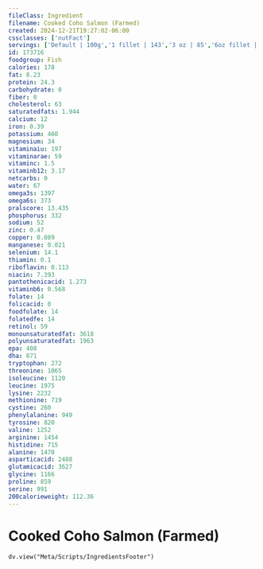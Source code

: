 ```yaml
---
fileClass: Ingredient
filename: Cooked Coho Salmon (Farmed)
created: 2024-12-21T19:27:02-06:00
cssclasses: ['nutFact']
servings: ['Default | 100g','1 fillet | 143','3 oz | 85','6oz fillet | 170']
id: 173716
foodgroup: Fish
calories: 178
fat: 8.23
protein: 24.3
carbohydrate: 0
fiber: 0
cholesterol: 63
saturatedfats: 1.944
calcium: 12
iron: 0.39
potassium: 460
magnesium: 34
vitaminaiu: 197
vitaminarae: 59
vitaminc: 1.5
vitaminb12: 3.17
netcarbs: 0
water: 67
omega3s: 1397
omega6s: 373
pralscore: 13.435
phosphorus: 332
sodium: 52
zinc: 0.47
copper: 0.089
manganese: 0.021
selenium: 14.1
thiamin: 0.1
riboflavin: 0.113
niacin: 7.393
pantothenicacid: 1.273
vitaminb6: 0.568
folate: 14
folicacid: 0
foodfolate: 14
folatedfe: 14
retinol: 59
monounsaturatedfat: 3618
polyunsaturatedfat: 1963
epa: 408
dha: 871
tryptophan: 272
threonine: 1065
isoleucine: 1120
leucine: 1975
lysine: 2232
methionine: 719
cystine: 260
phenylalanine: 949
tyrosine: 820
valine: 1252
arginine: 1454
histidine: 715
alanine: 1470
asparticacid: 2488
glutamicacid: 3627
glycine: 1166
proline: 859
serine: 991
200calorieweight: 112.36
---
```


# Cooked Coho Salmon (Farmed)

```dataviewjs
dv.view("Meta/Scripts/IngredientsFooter")
```